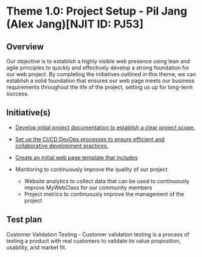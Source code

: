 # Theme 1.0: Project Setup - Pil Jang (Alex Jang)[NJIT ID: PJ53]
## Overview
Our objective is to establish a highly visible web presence using lean and agile principles to quickly and effectively develop a strong foundation for our 
web project. By completing the initiatives outlined in this theme, we can establish a solid foundation that ensures our web page meets our business 
requirements throughout the life of the project, setting us up for long-term success.
## Initiative(s)

* [Develop initial project documentation to establish a clear project scope.](initiatives/documentation_initiative.md)
* [Set up the CI/CD DevOps processes to ensure efficient and collaborative development practices.](initiatives/initiative_devops.md)
* [Create an initial web page template that includes](initiatives/initiative_webpage_template.md)

* Monitoring to continuously improve the quality of our project
  * Website analytics to collect data that can be used to continuously improve MyWebClass for our community members
  * Project metrics to continuously improve the management of the project

## Test plan
Customer Validation Testing - Customer validation testing is a process of testing a product with real customers to validate its value proposition, 
usability, and market fit. 

